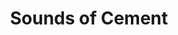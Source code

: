 ---
collection_archive: true
collection_category:
  - Award Winning
  - Exhibited Works 
  - Portraits
  - Stock
  - Motion
  - Black and White
  - Sports + Athletes
collection_content: 
collection_cover: https://d1sf55qlb7p6hz.cloudfront.net/soc-redobw_horizontal-1.jpg
collection_cover_mobile: https://d1sf55qlb7p6hz.cloudfront.net/soc-redobw_vertical-1.jpg
collection_description: >-
  These works celebrate the beautiful dance-like aesthetic between two athletes
  competing in a racquetball match while confined by 4 concrete walls.


  Selected as one of the year’s best in the 2016 **_PDN Photo Annual_** and
  exhibited at Inert Gallery, New York, NY.
collection_description_alignment: center
collection_filter: Commissioned + Stock
collection_hidden: false
collection_meta: 
collection_press: []
collection_preview:
  - https://d1sf55qlb7p6hz.cloudfront.net/soc-redobw-1.jpg
  - https://d1sf55qlb7p6hz.cloudfront.net/soc-redobw-2.jpg
  - https://d1sf55qlb7p6hz.cloudfront.net/soc-redobw-3.jpg
  - https://d1sf55qlb7p6hz.cloudfront.net/soc-redobw-4.jpg
cover_image: https://d1sf55qlb7p6hz.cloudfront.net/social-21.jpg
date: 
hide_footer: true 
logo: 
navigation_theme: white
px_extra: true
slug: sounds-of-cement
theme_color: "#CDCDCD"
theme_color_all_works: FBB58D"
title: Sounds of Cement
collection_awards:
  - content: |-
      **2016**  
      **_PDN Photo Annual_**   
      Best Stock Photography
    template: popup-text-element
collection_exhibition:
  - content: |-
      **2017**  
      **_Chaos Theory 17_**  
      Legend City Gallery. Phoenix, AZ (Group Sh_ow)_
    template: popup-text-element
  - content: |-
      **2016**  
      **_Sunday Afternoon Artist Exhibition_**  
      Inert Gallery. New York, NY (Group Show)
    template: popup-text-element
collection_blocks:
  - _bookshop_name: collections/media-row-start
    row_alignment: between
  - _bookshop_name: collections/media-motion
    align_y: start
    color: "#CCCCCC
    margin_left: '5'
    margin_right: '0'
    margin_y: '100'
    vimeo_id: 155619696
    width: '66'
  - _bookshop_name: collections/media-element 
    color: "#EDE4E0"
    image:  https://d1sf55qlb7p6hz.cloudfront.net/soc-1.jpg
    margin_left: '30'
    margin_right: '0'
    margin_y: '200'
    width: '50'
  - _bookshop_name: collections/media-row
    row_alignment: between
  - _bookshop_name: collections/media-element 
    color: "#B6D5F0"
    image:  https://d1sf55qlb7p6hz.cloudfront.net/soc-2.jpg
    margin_left: '10'
    margin_y: '100'
    width: '25'
  - _bookshop_name: collections/media-element 
    color: "#EEEEEE"
    image:  https://d1sf55qlb7p6hz.cloudfront.net/soc-bw-redo2-1.jpg
    margin_left: '0'
    margin_right: '25'
    margin_y: '400'
    width: '33'
  - _bookshop_name: collections/media-row
    row_alignment: between
  - _bookshop_name: collections/media-element 
    color: "#C3C3C3"
    image:  https://d1sf55qlb7p6hz.cloudfront.net/soc-bw-redo2-2.jpg
    margin_left: '20'
    margin_y: '100'
    width: '33'
  - _bookshop_name: collections/media-row
    row_alignment: between
  - _bookshop_name: collections/media-element 
    color: "#F4F4F4"
    image:  https://d1sf55qlb7p6hz.cloudfront.net/soc-bw-redo2-3.jpg
    margin_left: '30'
    margin_right: '0'
    margin_y: '200'
    width: '66'
  - _bookshop_name: collections/media-row
    row_alignment: between
  - _bookshop_name: collections/media-element 
    color: "#DCDCDC"
    image:  https://d1sf55qlb7p6hz.cloudfront.net/soc-bw-redo2-4.jpg
    margin_left: '5'
    margin_right: '0'
    margin_y: '100'
    width: '45'
  - _bookshop_name: collections/media-element 
    color: "#F1ECE4"
    image:  https://d1sf55qlb7p6hz.cloudfront.net/soc-7.jpg
    margin_left: '0'
    margin_right: '15'
    margin_y: '500'
    width: '30'
  - _bookshop_name: collections/media-row
    row_alignment: between
  - _bookshop_name: collections/media-element 
    color: "#C5C5C5"
    image:  https://d1sf55qlb7p6hz.cloudfront.net/soc-bw-redo2-5.jpg
    margin_left: '10'
    margin_y: '100'
    width: '20'
  - _bookshop_name: collections/media-element 
    color: "#9D9D9D"
    image:  https://d1sf55qlb7p6hz.cloudfront.net/soc-bw-redo2-6.jpg
    margin_left: '0'
    margin_right: '10'
    margin_y: '400'
    width: '55'
  - _bookshop_name: collections/media-row
    row_alignment: between
  - _bookshop_name: collections/media-element 
    color: "#DBDBDB"
    image:  https://d1sf55qlb7p6hz.cloudfront.net/soc-bw-redo2-7.jpg
    margin_left: '5'
    margin_y: '100'
    width: '80'
  - _bookshop_name: collections/media-row
    row_alignment: between
  - _bookshop_name: collections/media-element 
    color: "#C9C9C9"
    image:  https://d1sf55qlb7p6hz.cloudfront.net/soc-bw-redo2-9.jpg
    margin_left: '0'
    margin_right: '0'
    margin_y: '100'
    width: '55'
  - _bookshop_name: collections/media-element 
    color: "#F6F6F6"
    image:  https://d1sf55qlb7p6hz.cloudfront.net/soc-bw-redo2-8.jpg
    margin_right: '10'
    margin_y: '700'
    width: '25'
  - _bookshop_name: collections/media-row
    row_alignment: between
  - _bookshop_name: collections/media-element 
    color: "#999999"
    image:  https://d1sf55qlb7p6hz.cloudfront.net/soc-bw-redo2-11.jpg
    margin_left: '5'
    margin_right: '0'
    margin_y: '700'
    width: '40'
  - _bookshop_name: collections/media-element 
    color: "#4C4C4C"
    image:  https://d1sf55qlb7p6hz.cloudfront.net/soc-bw-redo2-10.jpg
    margin_right: '0'
    margin_y: '100'
    width: '50'
  - _bookshop_name: collections/media-row
    row_alignment: between
  - _bookshop_name: collections/media-element 
    color: "#1B1B1B"
    image:  https://d1sf55qlb7p6hz.cloudfront.net/soc-15.jpg
    margin_left: '25'
    margin_y: '100'
    width: '45'
  - _bookshop_name: collections/media-row-end
---